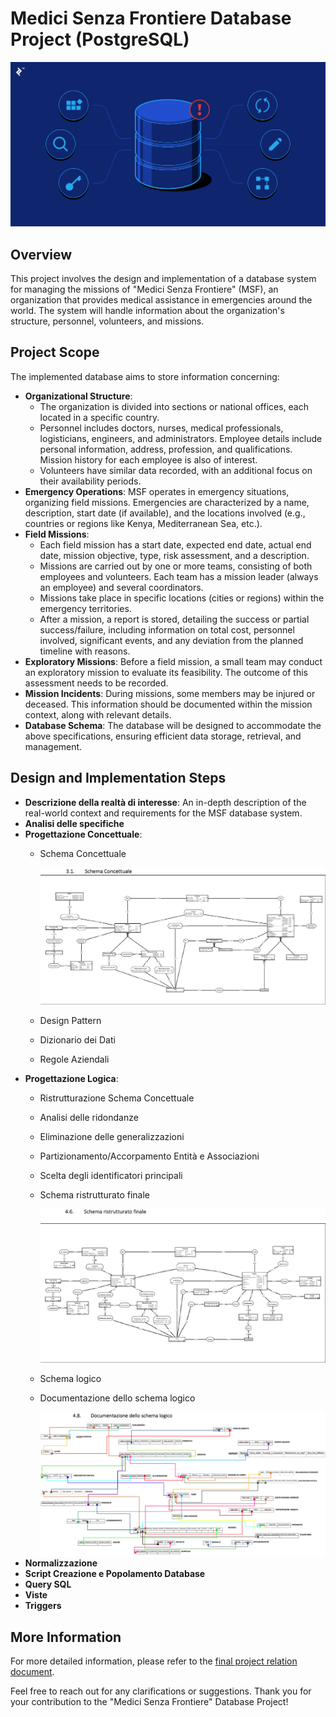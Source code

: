 # Medici Senza Frontiere Database Project (PostgreSQL)

<div align="center">
   <img src="imgs/Database_Design.png" alt="Database Design">
</div>

## Overview
This project involves the design and implementation of a database system for managing the missions of "Medici Senza Frontiere" (MSF), an organization that provides medical assistance in emergencies around the world. The system will handle information about the organization's structure, personnel, volunteers, and missions.

## Project Scope
The implemented database aims to store information concerning:
- **Organizational Structure**:
   - The organization is divided into sections or national offices, each located in a specific country.
   - Personnel includes doctors, nurses, medical professionals, logisticians, engineers, and administrators. Employee details include personal information, address, profession, and qualifications. Mission history for each employee is also of interest.
   - Volunteers have similar data recorded, with an additional focus on their availability periods.
- **Emergency Operations**: MSF operates in emergency situations, organizing field missions. Emergencies are characterized by a name, description, start date (if available), and the locations involved (e.g., countries or regions like Kenya, Mediterranean Sea, etc.).
- **Field Missions**:
   - Each field mission has a start date, expected end date, actual end date, mission objective, type, risk assessment, and a description.
   - Missions are carried out by one or more teams, consisting of both employees and volunteers. Each team has a mission leader (always an employee) and several coordinators.
   - Missions take place in specific locations (cities or regions) within the emergency territories.
   - After a mission, a report is stored, detailing the success or partial success/failure, including information on total cost, personnel involved, significant events, and any deviation from the planned timeline with reasons.
- **Exploratory Missions**: Before a field mission, a small team may conduct an exploratory mission to evaluate its feasibility. The outcome of this assessment needs to be recorded.
- **Mission Incidents**: During missions, some members may be injured or deceased. This information should be documented within the mission context, along with relevant details.
- **Database Schema**: The database will be designed to accommodate the above specifications, ensuring efficient data storage, retrieval, and management.

## Design and Implementation Steps
- **Descrizione della realtà di interesse**: An in-depth description of the real-world context and requirements for the MSF database system.
- **Analisi delle specifiche**
- **Progettazione Concettuale**:
   - Schema Concettuale

      <div align="center">
         <img src="imgs/SchemaConcettuale.png" alt="Schema Concettuale">
      </div>
   - Design Pattern
   - Dizionario dei Dati
   - Regole Aziendali
- **Progettazione Logica**:
   - Ristrutturazione Schema Concettuale
   - Analisi delle ridondanze
   - Eliminazione delle generalizzazioni
   - Partizionamento/Accorpamento Entità e Associazioni
   - Scelta degli identificatori principali
   - Schema ristrutturato finale

      <div align="center">
         <img src="imgs/SchemaRistrutturato.png" alt="Schema Ristrutturato">
      </div>
   - Schema logico
   - Documentazione dello schema logico

      <div align="center">
         <img src="imgs/DocumentazioneSchemaLogico.png" alt="Documentazione Schema Logico">
      </div>
- **Normalizzazione**
- **Script Creazione e Popolamento Database**
- **Query SQL**
- **Viste**
- **Triggers**

## More Information

For more detailed information, please refer to the [final project relation document](https://github.com/MattiaMarseglia/Volunteer-Mission-Management-System/blob/main/Relazione%20Basi%20di%20Dati%20I-Z%20Gruppo%2012.pdf).

Feel free to reach out for any clarifications or suggestions. Thank you for your contribution to the "Medici Senza Frontiere" Database Project!
